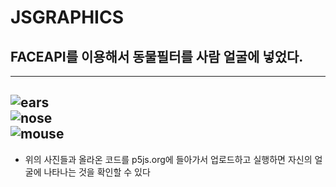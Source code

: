 # JSGRAPHICS

## FACEAPI를 이용해서 동물필터를 사람 얼굴에 넣었다.
---
![ears](https://user-images.githubusercontent.com/96164365/177737369-64f723c5-5ca7-4cbb-bc14-9393d637b115.png)  
![nose](https://user-images.githubusercontent.com/96164365/177737346-ead615f3-31f6-420b-982a-ef4c630cbc78.png)  
![mouse](https://user-images.githubusercontent.com/96164365/177737316-26319ab0-e845-4d16-9922-2bb5b8ce027d.png)  
---
   
      
- 위의 사진들과 올라온 코드를 p5js.org에 들아가서 업로드하고 실행하면 자신의 얼굴에 나타나는 것을 확인할 수 있다  

